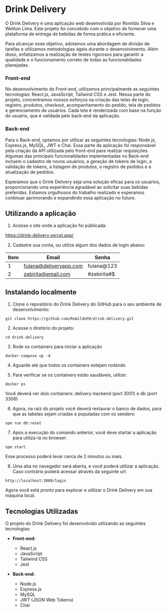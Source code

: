 # Drink Delivery

O Drink Delivery é uma aplicação web desenvolvida por Romildo Silva e Weliton Lima. Este projeto foi concebido com o objetivo de fornecer uma plataforma de entrega de bebidas de forma prática e eficiente.

Para alcançar esse objetivo, adotamos uma abordagem de divisão de tarefas e utilizamos metodologias ágeis durante o desenvolvimento. Além disso, enfatizamos a realização de testes rigorosos para garantir a qualidade e o funcionamento correto de todas as funcionalidades planejadas.

### Front-end

No desenvolvimento do Front-end, utilizamos principalmente as seguintes tecnologias: React.js, JavaScript, Tailwind CSS e Jest. Nessa parte do projeto, concentramos nossos esforços na criação das telas de login, registro, produtos, checkout, acompanhamento do pedido, tela de pedidos e gerenciamento de usuários. Cada tela é renderizada com base na função do usuário, que é validada pelo back-end da aplicação.

### Back-end

Para o Back-end, optamos por utilizar as seguintes tecnologias: Node.js, Express.js, MySQL, JWT e Chai. Essa parte da aplicação foi responsável pela criação da API utilizada pelo front-end para realizar requisições. Algumas das principais funcionalidades implementadas no Back-end incluem o cadastro de novos usuários, a geração de tokens de login, a validação de tokens, a listagem de produtos, o registro de pedidos e a atualização de pedidos.

Esperamos que o Drink Delivery seja uma solução eficaz para os usuários, proporcionando uma experiência agradável ao solicitar suas bebidas preferidas. Estamos orgulhosos do trabalho realizado e esperamos continuar aprimorando e expandindo essa aplicação no futuro.

## Utilizando a aplicação

1. Acesse o site onde a aplicação foi públicada:

https://drink-delivery.vercel.app/

2. Cadastre sua conta, ou utilize algum dos dados de login abaixo:

| Item |        Email           | Senha         |
|------|-----------------------|---------------|
|  1   | fulana@deliveryapp.com| fulana@123    |
|  2   | zebirita@email.com     | &#35;zebirita&#35;&#36; |



## Instalando localmente

1. Clone o repositório do Drink Delivery do GitHub para o seu ambiente de desenvolvimento:

```
git clone https://github.com/RomildoFH/drink-delivery.git
```

2. Acesse o diretório do projeto:

```
cd drink-delivery
```

3. Rode os containers para iniciar a aplicação

```
docker-compose up -d
```

4. Aguarde até que todos os containers estejam rodando

5. Para verificar se os containers estão saudáveis, utilize:

```
docker ps
```

Você deverá ver dois containers: delivery-backend (port 3001) e db (port 3306)

6. Agora, na raiz do projeto você deverá restaurar o banco de dados, para que as tabelas sejam criadas e populadas com os seeders:

```
npm run db:reset
```

7. Após a execução do comando anterior, você deve startar a aplicação para utiliza-la no browser:

```
npm start
```
Esse processo poderá levar cerca de 2 minutos ou mais.

8. Uma aba no navegador será aberta, e você poderá utilizar a aplicação. Caso contrário poderá acessar através da seguinte url:

```
http://localhost:3000/login
```

Agora você está pronto para explorar e utilizar o Drink Delivery em sua máquina local.

## Tecnologias Utilizadas

O projeto do Drink Delivery foi desenvolvido utilizando as seguintes tecnologias:

- **Front-end:**
  - React.js
  - JavaScript
  - Tailwind CSS
  - Jest

- **Back-end:**
  - Node.js
  - Express.js
  - MySQL
  - JWT (JSON Web Tokens)
  - Chai

